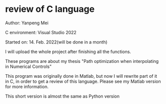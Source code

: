 # review of C language

Author: Yanpeng Mei

C environment: Visual Studio 2022

Started on: 14. Feb. 2022(will be done in a month)

I will upload the whole project after finishing all the functions.

These programs are about my thesis "Path optimization when interpolating in Numerical Controls"

This program was originally done in Matlab, but now I will rewrite part of it in C, in order to get a review of this language. Please see my Matlab version for more information.

This short version is almost the same as Python version

